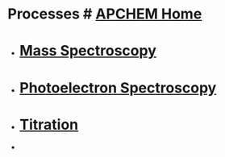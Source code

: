 # Processes # [APCHEM Home](./../apchem-home/)

- # [Mass Spectroscopy](./../mass-spectroscopy/)
- # [Photoelectron Spectroscopy](./../photoelectron-spectroscopy/)
- # [Titration](./../titration/)
- 